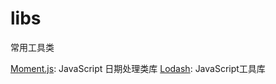 # libs
常用工具类


  [Moment.js](http://momentjs.cn): JavaScript 日期处理类库
  [Lodash](https://lodash.com/): JavaScript工具库
